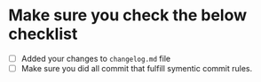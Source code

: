 # Make sure you check the below checklist

- [ ] Added your changes to `changelog.md` file
- [ ] Make sure you did all commit that fulfill symentic commit rules.